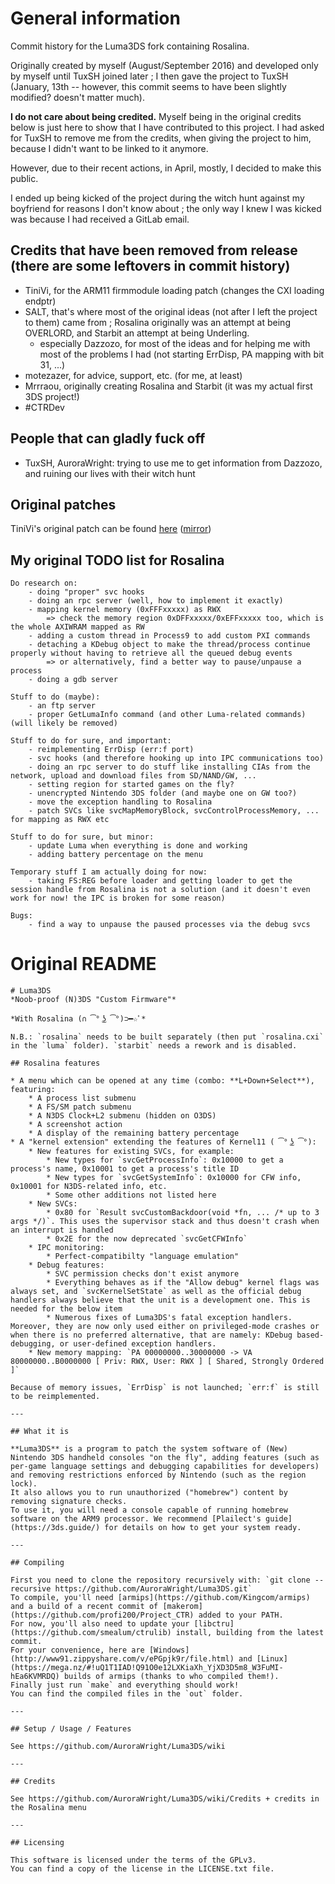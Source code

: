 # General information

Commit history for the Luma3DS fork containing Rosalina.

Originally created by myself (August/September 2016) and developed only by myself until TuxSH joined later ; I then gave the project to TuxSH (January, 13th -- however, this commit seems to have been slightly modified? doesn't matter much).

**I do not care about being credited.** Myself being in the original credits below is just here to show that I have contributed to this project. I had asked for TuxSH to remove me from the credits, when giving the project to him, because I didn't want to be linked to it anymore.

However, due to their recent actions, in April, mostly, I decided to make this public.

I ended up being kicked of the project during the witch hunt against my boyfriend for reasons I don't know about ; the only way I knew I was kicked was because I had received a GitLab email.


## Credits that have been removed from release (there are some leftovers in commit history)

* TiniVi, for the ARM11 firmmodule loading patch (changes the CXI loading endptr)
* SALT, that's where most of the original ideas (not after I left the project to them) came from ; Rosalina originally was an attempt at being OVERLORD, and Starbit an attempt at being Underling.
    * especially Dazzozo, for most of the ideas and for helping me with most of the problems I had (not starting ErrDisp, PA mapping with bit 31, ...)
* motezazer, for advice, support, etc. (for me, at least)
* Mrrraou, originally creating Rosalina and Starbit (it was my actual first 3DS project!)
* #CTRDev

## People that can gladly fuck off
* TuxSH, AuroraWright: trying to use me to get information from Dazzozo, and ruining our lives with their witch hunt

## Original patches

TiniVi's original patch can be found [here](https://github.com/TiniVi/AHPCFW/commit/9d144117b604314aca48fe1633c605229bf8911f#diff-f434083360904ab69ef79235b2a2b034R51) ([mirror](https://github.com/Mrrraou/AHPCFW/commit/9d144117b604314aca48fe1633c605229bf8911f#diff-f434083360904ab69ef79235b2a2b034R51))

## My original TODO list for Rosalina
```
Do research on:
	- doing "proper" svc hooks
	- doing an rpc server (well, how to implement it exactly)
	- mapping kernel memory (0xFFFxxxxx) as RWX
		=> check the memory region 0xDFFxxxxx/0xEFFxxxxx too, which is the whole AXIWRAM mapped as RW
	- adding a custom thread in Process9 to add custom PXI commands
	- detaching a KDebug object to make the thread/process continue properly without having to retrieve all the queued debug events
		=> or alternatively, find a better way to pause/unpause a process
	- doing a gdb server

Stuff to do (maybe):
	- an ftp server
	- proper GetLumaInfo command (and other Luma-related commands) (will likely be removed)

Stuff to do for sure, and important:
	- reimplementing ErrDisp (err:f port)
	- svc hooks (and therefore hooking up into IPC communications too)
	- doing an rpc server to do stuff like installing CIAs from the network, upload and download files from SD/NAND/GW, ...
	- setting region for started games on the fly?
	- unencrypted Nintendo 3DS folder (and maybe one on GW too?)
	- move the exception handling to Rosalina
	- patch SVCs like svcMapMemoryBlock, svcControlProcessMemory, ... for mapping as RWX etc

Stuff to do for sure, but minor:
	- update Luma when everything is done and working
	- adding battery percentage on the menu

Temporary stuff I am actually doing for now:
	- taking FS:REG before loader and getting loader to get the session handle from Rosalina is not a solution (and it doesn't even work for now! the IPC is broken for some reason)

Bugs:
	- find a way to unpause the paused processes via the debug svcs
```
   
# Original README

```
# Luma3DS
*Noob-proof (N)3DS "Custom Firmware"*

*With Rosalina (∩ ͡° ͜ʖ ͡°)⊃━☆ﾟ*

N.B.: `rosalina` needs to be built separately (then put `rosalina.cxi` in the `luma` folder). `starbit` needs a rework and is disabled.

## Rosalina features

* A menu which can be opened at any time (combo: **L+Down+Select**), featuring:
    * A process list submenu
    * A FS/SM patch submenu
    * A N3DS Clock+L2 submenu (hidden on O3DS)
    * A screenshot action
    * A display of the remaining battery percentage
* A "kernel extension" extending the features of Kernel11 ( ͡° ͜ʖ ͡°):
    * New features for existing SVCs, for example:
        * New types for `svcGetProcessInfo`: 0x10000 to get a process's name, 0x10001 to get a process's title ID
        * New types for `svcGetSystemInfo`: 0x10000 for CFW info, 0x10001 for N3DS-related info, etc.
        * Some other additions not listed here
    * New SVCs:
        * 0x80 for `Result svcCustomBackdoor(void *fn, ... /* up to 3 args */)`. This uses the supervisor stack and thus doesn't crash when an interrupt is handled
        * 0x2E for the now deprecated `svcGetCFWInfo`
    * IPC monitoring:
        * Perfect-compatibilty "language emulation"
    * Debug features:
        * SVC permission checks don't exist anymore
        * Everything behaves as if the "Allow debug" kernel flags was always set, and `svcKernelSetState` as well as the official debug handlers always believe that the unit is a development one. This is needed for the below item
        * Numerous fixes of Luma3DS's fatal exception handlers. Moreover, they are now only used either on privileged-mode crashes or when there is no preferred alternative, that are namely: KDebug based-debugging, or user-defined exception handlers.
    * New memory mapping: `PA 00000000..30000000 -> VA 80000000..B0000000 [ Priv: RWX, User: RWX ] [ Shared, Strongly Ordered ]`

Because of memory issues, `ErrDisp` is not launched; `err:f` is still to be reimplemented.

---

## What it is

**Luma3DS** is a program to patch the system software of (New) Nintendo 3DS handheld consoles "on the fly", adding features (such as per-game language settings and debugging capabilities for developers) and removing restrictions enforced by Nintendo (such as the region lock).
It also allows you to run unauthorized ("homebrew") content by removing signature checks.  
To use it, you will need a console capable of running homebrew software on the ARM9 processor. We recommend [Plailect's guide](https://3ds.guide/) for details on how to get your system ready.

---

## Compiling

First you need to clone the repository recursively with: `git clone --recursive https://github.com/AuroraWright/Luma3DS.git`  
To compile, you'll need [armips](https://github.com/Kingcom/armips) and a build of a recent commit of [makerom](https://github.com/profi200/Project_CTR) added to your PATH.  
For now, you'll also need to update your [libctru](https://github.com/smealum/ctrulib) install, building from the latest commit.  
For your convenience, here are [Windows](http://www91.zippyshare.com/v/ePGpjk9r/file.html) and [Linux](https://mega.nz/#!uQ1T1IAD!Q91O0e12LXKiaXh_YjXD3D5m8_W3FuMI-hEa6KVMRDQ) builds of armips (thanks to who compiled them!).  
Finally just run `make` and everything should work!  
You can find the compiled files in the `out` folder.

---

## Setup / Usage / Features

See https://github.com/AuroraWright/Luma3DS/wiki

---

## Credits

See https://github.com/AuroraWright/Luma3DS/wiki/Credits + credits in the Rosalina menu

---

## Licensing

This software is licensed under the terms of the GPLv3.  
You can find a copy of the license in the LICENSE.txt file.
```
